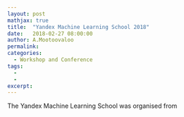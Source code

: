 ```yaml
---
layout: post
mathjax: true
title:  "Yandex Machine Learning School 2018"
date:   2018-02-27 08:00:00
author: A.Mootoovaloo
permalink:
categories:
  - Workshop and Conference 
tags:
  - 
  -
excerpt:
---
```



<p align="justify">The Yandex Machine Learning School was organised from </p>